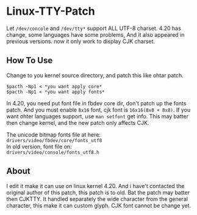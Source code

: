 # Linux-TTY-Patch
Let `/dev/concole` and `/dev/tty*` support ALL UTF-8 charset. 4.20 has change, some languages have some problems, And it also appeared in previous versions. now it only work to display CJK charset.
 ## How To Use
 Change to you kernel source directory, and patch this like ohtar patch.  
```
$pacth -Np1 < *you want apply core*
$pacth -Np1 < *you want apply fonts*
```
  
  In 4.20, you need put font file in fbdev core dir, don't patch up the fonts patch. And you must enable `8x16` font, cjk font is `16x16(8x8 + 8x8)`. If you want ohter languages support, use `man setfont` get info. This may batter then change kernel, and the new patch only affects CJK.  
  
  The unicode bitmap fonts file at here:  
    `drivers/video/fbdev/core/fonts_utf8`  
  In old version, font file on:  
    `drivers/video/console/fonts_utf8.h`  
  
  ## About
  I edit it make it can use on linux kernel 4.20. And i have't contacted the original author of this patch, this patch is to old. Bat the patch may batter then CJKTTY. It handled separately the wide character from the general character, this make it can custom glyph. CJK font cannot be change yet.
